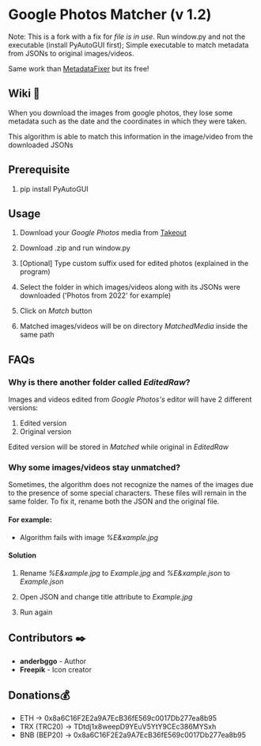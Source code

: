 # Google Photos Matcher (v 1.2)

Note: This is a fork with a fix for _file is in use_. Run window.py and not the executable (install PyAutoGUI first);
Simple executable to match metadata from JSONs to original images/videos.

Same work than [MetadataFixer](https://metadatafixer.com/pricing) but its free!

## Wiki 📖

When you download the images from google photos, they lose some metadata such as the date and the coordinates in which they were taken.

This algorithm is able to match this information in the image/video from the downloaded JSONs

## Prerequisite

1. pip install PyAutoGUI

## Usage

1. Download your _Google Photos_ media from [Takeout](https://takeout.google.com/)

2. Download .zip and run window.py

3. [Optional] Type custom suffix used for edited photos (explained in the program)

4. Select the folder in which images/videos along with its JSONs were downloaded ('Photos from 2022' for example)

5. Click on _Match_ button

6. Matched images/videos will be on directory _MatchedMedia_ inside the same path

## FAQs

### Why is there another folder called _EditedRaw_?

Images and videos edited from _Google Photos's_ editor will have 2 different versions: 

  1. Edited version
  2. Original version
  
Edited version will be stored in _Matched_ while original in _EditedRaw_

### Why some images/videos stay unmatched?

Sometimes, the algorithm does not recognize the names of the images due to the presence of some special characters. These files will remain in the same folder. To fix it, rename both the JSON and the original file.

#### For example: 

  - Algorithm fails with image _%E&xample.jpg_


#### Solution

1. Rename _%E&xample.jpg_ to _Example.jpg_ and _%E&xample.json_ to _Example.json_ 

2. Open JSON and change title attribute to _Example.jpg_

3. Run again

## Contributors ✒️

* **anderbggo** - Author
* **Freepik** - Icon creator

## Donations💰

* ETH -> 0x8a6C16F2E2a9A7EcB36fE569c0017Db277ea8b95
* TRX (TRC20) -> TDtdj1x8weepD9YEuV5YtY9CEc386MYSxh
* BNB (BEP20) -> 0x8a6C16F2E2a9A7EcB36fE569c0017Db277ea8b95

